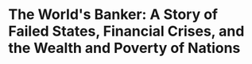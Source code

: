 # The World's Banker: A Story of Failed States, Financial Crises, and the Wealth and Poverty of Nations

## 

